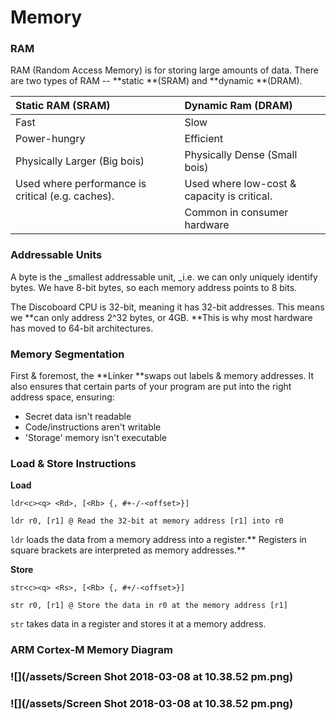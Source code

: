 # Memory

### **RAM**

RAM \(Random Access Memory\) is for storing large amounts of data. There are two types of RAM -- **static **\(SRAM\) and **dynamic **\(DRAM\).

| **Static RAM \(SRAM\)** | **Dynamic Ram \(DRAM\)** |
| :--- | :--- |
| Fast | Slow |
| Power-hungry | Efficient |
| Physically Larger \(Big bois\) | Physically Dense \(Small bois\) |
| Used where performance is critical \(e.g. caches\). | Used where low-cost & capacity is critical. |
|  | Common in consumer hardware |

### Addressable Units

A byte is the \_smallest addressable unit, \_i.e. we can only uniquely identify bytes. We have 8-bit bytes, so each memory address points to 8 bits.

The Discoboard CPU is 32-bit, meaning it has 32-bit addresses. This means we **can only address 2^32 bytes, or 4GB. **This is why most hardware has moved to 64-bit architectures.

### Memory Segmentation

First & foremost, the **Linker **swaps out labels & memory addresses. It also ensures that certain parts of your program are put into the right address space, ensuring:

* Secret data isn't readable
* Code/instructions aren't writable
* 'Storage' memory isn't executable

### Load & Store Instructions

**Load**

```
ldr<c><q> <Rd>, [<Rb> {, #+-/-<offset>}]
```

```
ldr r0, [r1] @ Read the 32-bit at memory address [r1] into r0
```

`ldr` loads the data from a memory address into a register.** Registers in square brackets are interpreted as memory addresses.**

**Store**

```
str<c><q> <Rs>, [<Rb> {, #+/-<offset>}]
```

```
str r0, [r1] @ Store the data in r0 at the memory address [r1]
```

`str` takes data in a register and stores it at a memory address.

### ARM Cortex-M Memory Diagram

### ![](/assets/Screen Shot 2018-03-08 at 10.38.52 pm.png)

### ![](/assets/Screen Shot 2018-03-08 at 10.38.52 pm.png)



